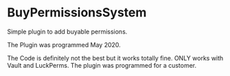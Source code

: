 # BuyPermissionsSystem

Simple plugin to add buyable permissions.

The Plugin was programmed May 2020.

The Code is definitely not the best but it works totally fine.
ONLY works with Vault and LuckPerms.
The plugin was programmed for a customer.
